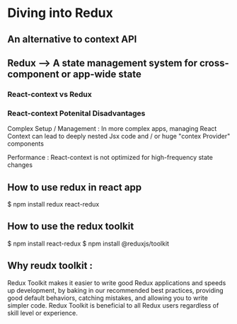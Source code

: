 # Diving into Redux

## An alternative to context API
## Redux --> A state management system for cross-component or app-wide state

### React-context vs Redux

### React-context Potenital Disadvantages

Complex Setup / Management :
In more complex apps, managing React
Context can lead to deeply nested 
Jsx code and / or huge "contex Provider"
components    

Performance :
React-context is not optimized for
high-frequency state changes 

## How to use redux in react app 
$ npm install redux react-redux

## How to use the redux toolkit 
$ npm install react-redux
$ npm install @reduxjs/toolkit

## Why reudx toolkit : 
Redux Toolkit makes it easier to write good Redux applications and speeds up development, by baking in our recommended best practices, providing good default behaviors, catching mistakes, and allowing you to write simpler code. Redux Toolkit is beneficial to all Redux users regardless of skill level or experience.
